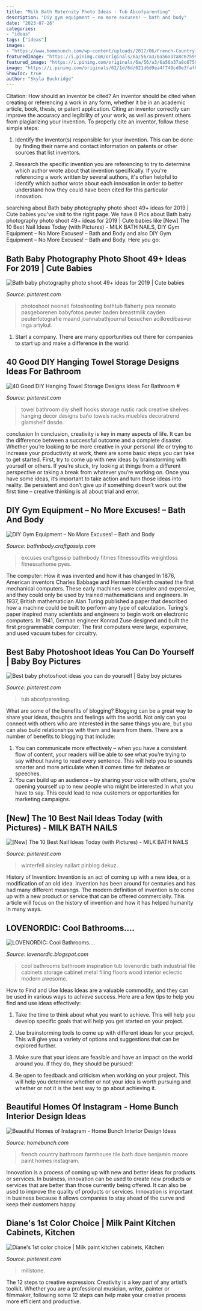 ```yaml
---
title: "Milk Bath Maternity Photo Ideas - Tub Abcofparenting"
description: "Diy gym equipment – no more excuses! – bath and body"
date: "2023-07-26"
categories:
- "ideas"
tags: ["ideas"]
images:
- "https://www.homebunch.com/wp-content/uploads/2017/06/French-Country-Farmhouse-Bathroom.-French-Country-Farmhouse-Bathroom.-French-Country-Farmhouse-Bathroom.-French-Country-Farmhouse-Bathroom-FrenchCountry-Farmhouse-Bathroom-FarmhouseBathroom.jpg"
featuredImage: "https://i.pinimg.com/originals/6a/56/a3/6a56a37a8c67599e11395696a76d5760.jpg"
featured_image: "https://i.pinimg.com/originals/6a/56/a3/6a56a37a8c67599e11395696a76d5760.jpg"
image: "https://i.pinimg.com/originals/62/1d/6d/621d6d9ea4f749cd0e3fafbc251a88e6.jpg"
ShowToc: true
author: "Skyla Buckridge"
---
```



Citation: How should an inventor be cited?
An inventor should be cited when creating or referencing a work in any form, whether it be in an academic article, book, thesis, or patent application. Citing an inventor correctly can improve the accuracy and legibility of your work, as well as prevent others from plagiarizing your invention. To properly cite an inventor, follow these simple steps:
1. Identify the inventor(s) responsible for your invention. This can be done by finding their name and contact information on patents or other sources that list inventors.

2. Research the specific invention you are referencing to try to determine which author wrote about that invention specifically. If you're referencing a work written by several authors, it's often helpful to identify which author wrote about each innovation in order to better understand how they could have been cited for this particular innovation.


	

		
searching about Bath baby photography photo shoot 49+ ideas for 2019 | Cute babies you've visit to the right page. We have 8 Pics about Bath baby photography photo shoot 49+ ideas for 2019 | Cute babies like [New] The 10 Best Nail Ideas Today (with Pictures) - MILK BATH NAILS, DIY Gym Equipment – No More Excuses! – Bath and Body and also DIY Gym Equipment – No More Excuses! – Bath and Body. Here you go:
		
    
## Bath Baby Photography Photo Shoot 49+ Ideas For 2019 | Cute Babies

<img loading=lazy src="https://i.pinimg.com/736x/c1/4e/9f/c14e9fd4e727b413296b4a92825075aa.jpg" onerror="this.onerror=null;this.src='https://tse4.mm.bing.net/th?id=OIP.xT_FHV7fFF9lBQL9ZnAiKwAAAA&amp;pid=15.1';" alt="Bath baby photography photo shoot 49+ ideas for 2019 | Cute babies">

_Source: pinterest.com_

>photoshoot neonati fotoshooting bathtub flaherty pea neonato pasgeborenen babyfotos peuter baden breastmilk cayden peuterfotografie maand joannabathjournal besuchen acilkredibasvur inga artykuł. 

	

1. Start a company. There are many opportunities out there for companies to start up and make a difference in the world. 

    
## 40 Good DIY Hanging Towel Storage Designs Ideas For Bathroom #

<img loading=lazy src="https://i.pinimg.com/originals/62/1d/6d/621d6d9ea4f749cd0e3fafbc251a88e6.jpg" onerror="this.onerror=null;this.src='https://tse2.mm.bing.net/th?id=OIP.iuMwdeRiSqzFS57TnmaLywHaJ4&amp;pid=15.1';" alt="40 Good DIY Hanging Towel Storage Designs Ideas For Bathroom #">

_Source: pinterest.com_

>towel bathroom diy shelf hooks storage rustic rack creative shelves hanging decor designs baño towels racks muebles decoratrend glamshelf desde. 

	

conclusion
In conclusion, creativity is key in many aspects of life. It can be the difference between a successful outcome and a complete disaster. Whether you’re looking to be more creative in your personal life or trying to increase your productivity at work, there are some basic steps you can take to get started.
First, try to come up with new ideas by brainstorming with yourself or others. If you’re stuck, try looking at things from a different perspective or taking a break from whatever you’re working on. Once you have some ideas, it’s important to take action and turn those ideas into reality. Be persistent and don’t give up if something doesn’t work out the first time – creative thinking is all about trial and error.

    
## DIY Gym Equipment – No More Excuses! – Bath And Body

<img loading=lazy src="https://i0.wp.com/bathnbody.craftgossip.com/files/2015/05/diy-gym-equipment-weightloss-cheap.jpg?fit=600%2C600&amp;ssl=1" onerror="this.onerror=null;this.src='https://tse2.mm.bing.net/th?id=OIP.hnA9fPB-3si1JKbHHL2a4gHaHa&amp;pid=15.1';" alt="DIY Gym Equipment – No More Excuses! – Bath and Body">

_Source: bathnbody.craftgossip.com_

>excuses craftgossip bathnbody fitmes fitnessoutfits weightloss fitnessathome pyes. 

	

The computer: How it was invented and how it has changed
In 1876, American inventors Charles Babbage and Herman Hollerith created the first mechanical computers. These early machines were complex and expensive, and they could only be used by trained mathematicians and engineers. In 1937, British mathematician Alan Turing published a paper that described how a machine could be built to perform any type of calculation. Turing's paper inspired many scientists and engineers to begin work on electronic computers. In 1941, German engineer Konrad Zuse designed and built the first programmable computer. The first computers were large, expensive, and used vacuum tubes for circuitry.

    
## Best Baby Photoshoot Ideas You Can Do Yourself | Baby Boy Pictures

<img loading=lazy src="https://i.pinimg.com/originals/a2/09/e7/a209e7282a5839994f52a89a8bb81a88.jpg" onerror="this.onerror=null;this.src='https://tse1.mm.bing.net/th?id=OIP.tBwjfTeCkYp-u550wFBVngHaKY&amp;pid=15.1';" alt="Best baby photoshoot ideas you can do yourself | Baby boy pictures">

_Source: pinterest.com_

>tub abcofparenting. 

	

What are some of the benefits of blogging?
Blogging can be a great way to share your ideas, thoughts and feelings with the world. Not only can you connect with others who are interested in the same things you are, but you can also build relationships with them and learn from them. There are a number of benefits to blogging that include: 
1) You can communicate more effectively – when you have a consistent flow of content, your readers will be able to see what you’re trying to say without having to read every sentence. This will help you to sounds smarter and more articulate when it comes time for debates or speeches. 
2) You can build up an audience – by sharing your voice with others, you’re opening yourself up to new people who might be interested in what you have to say. This could lead to new customers or opportunities for marketing campaigns.

    
## [New] The 10 Best Nail Ideas Today (with Pictures) - MILK BATH NAILS

<img loading=lazy src="https://i.pinimg.com/736x/66/fe/40/66fe40e0baf16de12d7dce9c34168ec2.jpg" onerror="this.onerror=null;this.src='https://tse1.mm.bing.net/th?id=OIP.f6uta8lHtf8t4TgSxIgq1gHaHa&amp;pid=15.1';" alt="[New] The 10 Best Nail Ideas Today (with Pictures) - MILK BATH NAILS">

_Source: pinterest.com_

>winterfell ainsley nailart pinblog dekuz. 

	

History of Invention:
Invention is an act of coming up with a new idea, or a modification of an old idea. Invention has been around for centuries and has had many different meanings. The modern definition of invention is to come up with a new product or service that can be offered commercially. This article will focus on the history of invention and how it has helped humanity in many ways.

    
## LOVENORDIC: Cool Bathrooms....

<img loading=lazy src="http://1.bp.blogspot.com/-Rse-YZcBYtc/TWE1wta1mkI/AAAAAAAACK8/bM0xJ96tLCk/s1600/bathroom2.jpg" onerror="this.onerror=null;this.src='https://tse1.mm.bing.net/th?id=OIP.ofOk55lSMkSV-elKQxt1SwHaJ1&amp;pid=15.1';" alt="LOVENORDIC: Cool Bathrooms....">

_Source: lovenordic.blogspot.com_

>cool bathrooms bathroom inspiration tub lovenordic bath industrial file cabinets storage cabinet metal filing floors wood interior eclectic modern awesome. 

	

How to Find and Use Ideas
Ideas are a valuable commodity, and they can be used in various ways to achieve success. Here are a few tips to help you find and use ideas effectively:
1. Take the time to think about what you want to achieve. This will help you develop specific goals that will help you get started on your project.

2. Use brainstorming tools to come up with different ideas for your project. This will give you a variety of options and suggestions that can be explored further.

3. Make sure that your ideas are feasible and have an impact on the world around you. If they do, they should be pursued!

4. Be open to feedback and criticism when working on your project. This will help you determine whether or not your idea is worth pursuing and whether or not it is the best way to go about achieving it.

    
## Beautiful Homes Of Instagram - Home Bunch Interior Design Ideas

<img loading=lazy src="https://www.homebunch.com/wp-content/uploads/2017/06/French-Country-Farmhouse-Bathroom.-French-Country-Farmhouse-Bathroom.-French-Country-Farmhouse-Bathroom.-French-Country-Farmhouse-Bathroom-FrenchCountry-Farmhouse-Bathroom-FarmhouseBathroom.jpg" onerror="this.onerror=null;this.src='https://tse4.mm.bing.net/th?id=OIP.stCiLlBpscOdVexgnlR5mwHaLH&amp;pid=15.1';" alt="Beautiful Homes of Instagram - Home Bunch Interior Design Ideas">

_Source: homebunch.com_

>french country bathroom farmhouse tile bath dove benjamin moore paint homes instagram. 

	

Innovation is a process of coming up with new and better ideas for products or services. In business, innovation can be used to create new products or services that are better than those currently being offered. It can also be used to improve the quality of products or services. Innovation is important in business because it allows companies to stay ahead of the curve and keep their customers happy.

    
## Diane&#039;s 1st Color Choice | Milk Paint Kitchen Cabinets, Kitchen

<img loading=lazy src="https://i.pinimg.com/originals/6a/56/a3/6a56a37a8c67599e11395696a76d5760.jpg" onerror="this.onerror=null;this.src='https://tse4.mm.bing.net/th?id=OIP.Msa1DF9R4W_J8JhB1TmnZgHaJ4&amp;pid=15.1';" alt="Diane&#039;s 1st color choice | Milk paint kitchen cabinets, Kitchen">

_Source: pinterest.com_

>millstone. 

	

The 12 steps to creative expression:
Creativity is a key part of any artist’s toolkit. Whether you are a professional musician, writer, painter or filmmaker, following some 12 steps can help make your creative process more efficient and productive.

